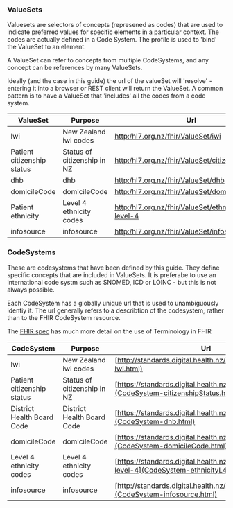 ### ValueSets



Valuesets are selectors of concepts (represened as codes) that are used to indicate preferred values for specific elements in a particular context. The codes are actually defined in a Code System. The profile is used to 'bind' the ValueSet to an element.

A ValueSet can refer to concepts from multiple CodeSystems, and any concept can be references by many ValueSets. 

Ideally (and the case in this guide) the url of the valueSet will 'resolve' - entering it into a browser or REST client will return the ValueSet. 
A common pattern is to have a ValueSet that 'includes' all the codes from a code system.



| ValueSet | Purpose | Url |
| --- | --- | --- |
| Iwi | New Zealand iwi codes | [http:/hl7.org.nz/fhir/ValueSet/iwi](ValueSet-Iwi.html) |
| Patient citizenship status | Status of citizenship in NZ | [http:/hl7.org.nz/fhir/ValueSet/citizenshipStatus](ValueSet-citizenshipStatus.html) |
| dhb | dhb | [http:/hl7.org.nz/fhir/ValueSet/dhb](ValueSet-dhb.html) |
| domicileCode | domicileCode | [http:/hl7.org.nz/fhir/ValueSet/domicileCode](ValueSet-domicileCode.html) |
| Patient ethnicity | Level 4 ethnicity codes | [http:/hl7.org.nz/fhir/ValueSet/ethnic-group-level-4](ValueSet-ethnicity.html) |
| infosource | infosource | [http:/hl7.org.nz/fhir/ValueSet/infosource](ValueSet-infosource.html) |


### CodeSystems



These are codesystems that have been defined by this guide. They define specific concepts that are included in ValueSets. It is preferabe to use an international code systm such as SNOMED, ICD or LOINC - but this is not always possible.

Each CodeSystem has a globally unique url that is used to unambiguously identiy it. The url generally refers to a describtion of the codesystem, rather than to the FHIR CodeSystem resource.

The [FHIR spec](http://hl7.org/fhir/terminology-module.html) has much more detail on the use of Terminology in FHIR



| CodeSystem | Purpose | Url |
| --- | --- | --- |
| Iwi | New Zealand iwi codes | [http://standards.digital.health.nz/cs/iwi](CodeSystem-Iwi.html) |
| Patient citizenship status | Status of citizenship in NZ | [https://standards.digital.health.nz/cs/citizenshipstatus](CodeSystem-citizenshipStatus.html) |
| District Health Board Code | District Health Board Code | [https://standards.digital.health.nz/cs/dhb-code](CodeSystem-dhb.html) |
| domicileCode | domicileCode | [https://standards.digital.health.nz/cs/domicileCode](CodeSystem-domicileCode.html) |
| Level 4 ethnicity codes | Level 4 ethnicity codes | [https://standards.digital.health.nz/cs/ethnic-group-level-4](CodeSystem-ethnicityL4.html) |
| infosource | infosource | [http://standards.digital.health.nz/cs/infosource](CodeSystem-infosource.html) |